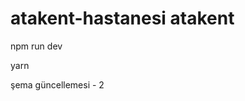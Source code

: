 ﻿# atakent-hastanesi atakent

<!-- Run Script -->
npm run dev

<!-- Package Version System -->
yarn

şema güncellemesi - 2
